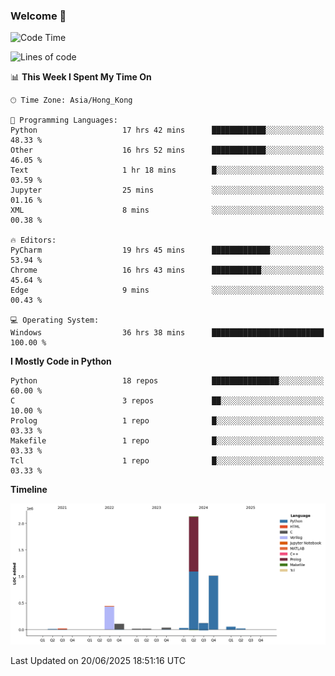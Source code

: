 ### Welcome 👋

<!--START_SECTION:waka-->
![Code Time](http://img.shields.io/badge/Code%20Time-2%2C215%20hrs%2014%20mins-blue)

![Lines of code](https://img.shields.io/badge/From%20Hello%20World%20I%27ve%20Written-4.0%20million%20lines%20of%20code-blue)

📊 **This Week I Spent My Time On** 

```text
🕑︎ Time Zone: Asia/Hong_Kong

💬 Programming Languages: 
Python                   17 hrs 42 mins      ████████████░░░░░░░░░░░░░   48.33 % 
Other                    16 hrs 52 mins      ████████████░░░░░░░░░░░░░   46.05 % 
Text                     1 hr 18 mins        █░░░░░░░░░░░░░░░░░░░░░░░░   03.59 % 
Jupyter                  25 mins             ░░░░░░░░░░░░░░░░░░░░░░░░░   01.16 % 
XML                      8 mins              ░░░░░░░░░░░░░░░░░░░░░░░░░   00.38 % 

🔥 Editors: 
PyCharm                  19 hrs 45 mins      █████████████░░░░░░░░░░░░   53.94 % 
Chrome                   16 hrs 43 mins      ███████████░░░░░░░░░░░░░░   45.64 % 
Edge                     9 mins              ░░░░░░░░░░░░░░░░░░░░░░░░░   00.43 % 

💻 Operating System: 
Windows                  36 hrs 38 mins      █████████████████████████   100.00 % 
```

**I Mostly Code in Python** 

```text
Python                   18 repos            ███████████████░░░░░░░░░░   60.00 % 
C                        3 repos             ██░░░░░░░░░░░░░░░░░░░░░░░   10.00 % 
Prolog                   1 repo              █░░░░░░░░░░░░░░░░░░░░░░░░   03.33 % 
Makefile                 1 repo              █░░░░░░░░░░░░░░░░░░░░░░░░   03.33 % 
Tcl                      1 repo              █░░░░░░░░░░░░░░░░░░░░░░░░   03.33 % 
```



**Timeline**

![Lines of Code chart](https://raw.githubusercontent.com/xhj2501/xhj2501/main/assets/bar_graph.png)


 Last Updated on 20/06/2025 18:51:16 UTC
<!--END_SECTION:waka-->

